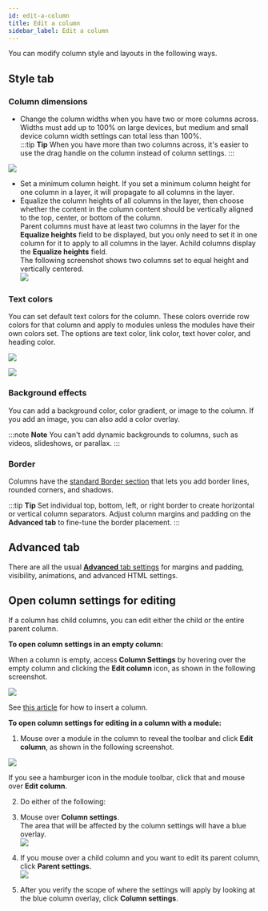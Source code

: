 ```yaml
---
id: edit-a-column
title: Edit a column
sidebar_label: Edit a column
---
```


You can modify column style and layouts in the following ways.

## Style tab

### Column dimensions

  * Change the column widths when you have two or more columns across.  
Widths must add up to 100% on large devices, but medium and small device
column width settings can total less than 100%.  
:::tip **Tip**
When you have more than two columns across, it's easier to use the drag handle on the column instead of column settings.
:::

![](/img/row-columns-edit-column-1.png)

  * Set a minimum column height. If you set a minimum column height for one column in a layer, it will propagate to all columns in the layer.
  * Equalize the column heights of all columns in the layer, then choose whether the content in the column content should be vertically aligned to the top, center, or bottom of the column.   
Parent columns must have at least two columns in the layer for the **Equalize
heights** field to be displayed, but you only need to set it in one column for
it to apply to all columns in the layer. Achild columns display the **Equalize
heights** field.  
The following screenshot shows two columns set to equal height and vertically
centered.  
![](/img/row-columns-edit-column-2.png)

### Text colors

You can set default text colors for the column. These colors override row colors for that column and apply to modules unless the modules have their own colors set. The options are text color, link color, text hover color, and heading color.

![](/img/row-columns-edit-column-3-new.png)

![](/img/row-columns-edit-column-3.png)

### Background effects

You can add a background color, color gradient, or image to the column. If you add an image, you can also add a color overlay.

:::note **Note**
You can't add dynamic backgrounds to columns, such as videos,
slideshows, or parallax.
:::

### Border

Columns have the [standard Border section](/beaver-builder/styles/effects/borders.md) that lets you add border lines, rounded corners, and shadows.

:::tip **Tip**
Set individual top, bottom, left, or right border to create horizontal or vertical column separators. Adjust column margins and padding on the **Advanced tab** to fine-tune the border placement.
:::

## Advanced tab

There are all the usual [**Advanced** tab settings](/beaver-builder/layouts/advanced-tab-rows-columns-modules.md) for margins and padding, visibility, animations, and advanced HTML settings.


##  Open column settings for editing

If a column has child columns, you can edit either the child or the entire
parent column.

**To open column settings in an empty column:**

When a column is empty, access **Column Settings** by hovering over the empty
column and clicking the  **Edit column** icon, as shown in the following
screenshot.

![](/img/row-columns-edit-column-5.png)

See [this article](/beaver-builder/layouts/columns/insert-columns.md) for how to insert a column.

**To open column settings for editing in a column with a module:**

1. Mouse over a module in the column to reveal the toolbar and click **Edit column**, as shown in the following screenshot.

  ![](/img/row-columns-edit-column-6.png)

  If you see a hamburger icon in the module toolbar, click that and mouse over **Edit column**.

2. Do either of the following:
  1. Mouse over **Column settings**.  
The area that will be affected by the column settings will have a blue
overlay.  
![](/img/row-columns-edit-column-7.png)

  2. If you mouse over a child column and you want to edit its parent column, click **Parent settings.**  
  ![](/img/row-columns-edit-column-8.png)

  3. After you verify the scope of where the settings will apply by looking at the blue column overlay, click **Column settings**.
